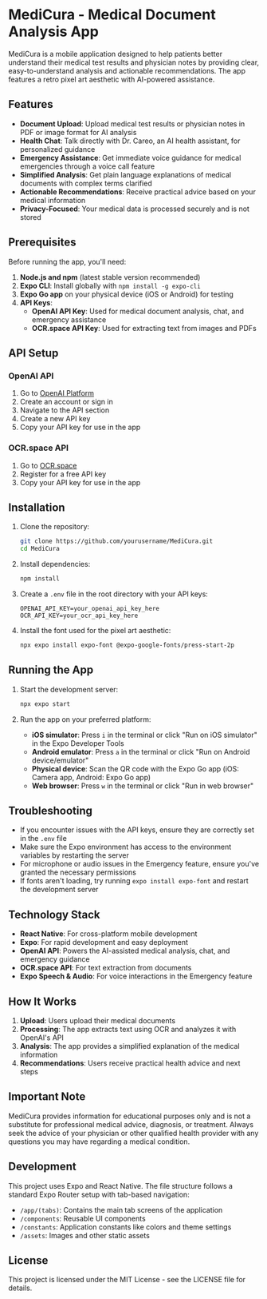 # MediCura - Medical Document Analysis App

MediCura is a mobile application designed to help patients better understand their medical test results and physician notes by providing clear, easy-to-understand analysis and actionable recommendations. The app features a retro pixel art aesthetic with AI-powered assistance.

## Features

- **Document Upload**: Upload medical test results or physician notes in PDF or image format for AI analysis
- **Health Chat**: Talk directly with Dr. Careo, an AI health assistant, for personalized guidance
- **Emergency Assistance**: Get immediate voice guidance for medical emergencies through a voice call feature
- **Simplified Analysis**: Get plain language explanations of medical documents with complex terms clarified
- **Actionable Recommendations**: Receive practical advice based on your medical information
- **Privacy-Focused**: Your medical data is processed securely and is not stored

## Prerequisites

Before running the app, you'll need:

1. **Node.js and npm** (latest stable version recommended)
2. **Expo CLI**: Install globally with `npm install -g expo-cli`
3. **Expo Go app** on your physical device (iOS or Android) for testing
4. **API Keys**:
   - **OpenAI API Key**: Used for medical document analysis, chat, and emergency assistance
   - **OCR.space API Key**: Used for extracting text from images and PDFs

## API Setup

### OpenAI API
1. Go to [OpenAI Platform](https://platform.openai.com/)
2. Create an account or sign in
3. Navigate to the API section
4. Create a new API key
5. Copy your API key for use in the app

### OCR.space API
1. Go to [OCR.space](https://ocr.space/ocrapi)
2. Register for a free API key
3. Copy your API key for use in the app

## Installation

1. Clone the repository:
   ```bash
   git clone https://github.com/yourusername/MediCura.git
   cd MediCura
   ```

2. Install dependencies:
   ```bash
   npm install
   ```

3. Create a `.env` file in the root directory with your API keys:
   ```
   OPENAI_API_KEY=your_openai_api_key_here
   OCR_API_KEY=your_ocr_api_key_here
   ```

4. Install the font used for the pixel art aesthetic:
   ```bash
   npx expo install expo-font @expo-google-fonts/press-start-2p
   ```

## Running the App

1. Start the development server:
   ```bash
   npx expo start
   ```

2. Run the app on your preferred platform:
   - **iOS simulator**: Press `i` in the terminal or click "Run on iOS simulator" in the Expo Developer Tools
   - **Android emulator**: Press `a` in the terminal or click "Run on Android device/emulator"
   - **Physical device**: Scan the QR code with the Expo Go app (iOS: Camera app, Android: Expo Go app)
   - **Web browser**: Press `w` in the terminal or click "Run in web browser"

## Troubleshooting

- If you encounter issues with the API keys, ensure they are correctly set in the `.env` file
- Make sure the Expo environment has access to the environment variables by restarting the server
- For microphone or audio issues in the Emergency feature, ensure you've granted the necessary permissions
- If fonts aren't loading, try running `expo install expo-font` and restart the development server

## Technology Stack

- **React Native**: For cross-platform mobile development
- **Expo**: For rapid development and easy deployment
- **OpenAI API**: Powers the AI-assisted medical analysis, chat, and emergency guidance
- **OCR.space API**: For text extraction from documents
- **Expo Speech & Audio**: For voice interactions in the Emergency feature

## How It Works

1. **Upload**: Users upload their medical documents
2. **Processing**: The app extracts text using OCR and analyzes it with OpenAI's API
3. **Analysis**: The app provides a simplified explanation of the medical information
4. **Recommendations**: Users receive practical health advice and next steps

## Important Note

MediCura provides information for educational purposes only and is not a substitute for professional medical advice, diagnosis, or treatment. Always seek the advice of your physician or other qualified health provider with any questions you may have regarding a medical condition.

## Development

This project uses Expo and React Native. The file structure follows a standard Expo Router setup with tab-based navigation:

- `/app/(tabs)`: Contains the main tab screens of the application
- `/components`: Reusable UI components
- `/constants`: Application constants like colors and theme settings
- `/assets`: Images and other static assets

## License

This project is licensed under the MIT License - see the LICENSE file for details.
